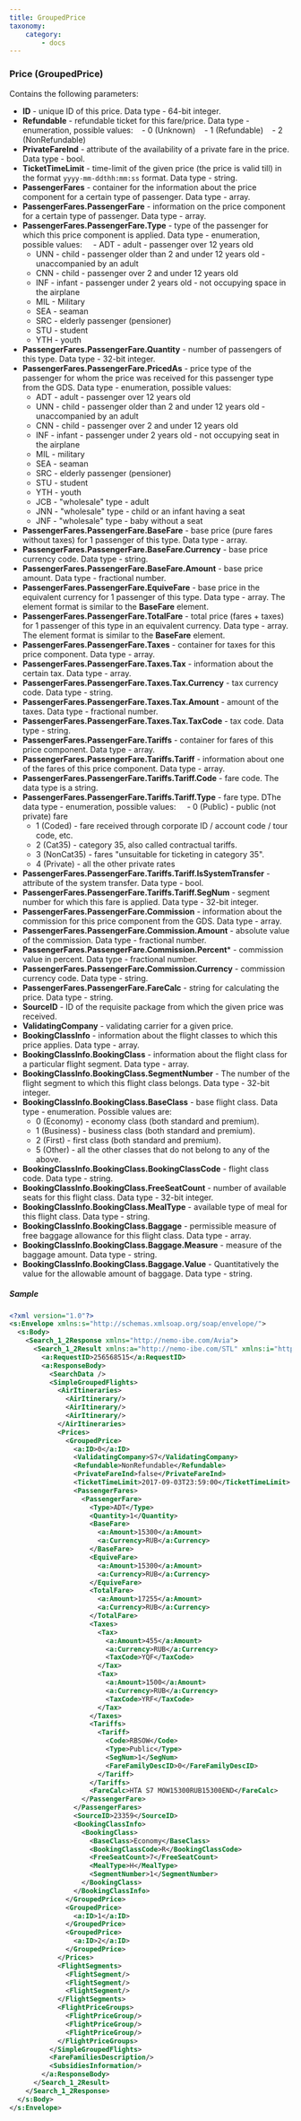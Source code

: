 ```yaml
---
title: GroupedPrice
taxonomy:
    category:
        - docs
---
```


### Price (GroupedPrice)

Contains the following parameters:

-   **ID** - unique ID of this price. Data type - 64-bit integer.
-   **Refundable** - refundable ticket for this fare/price. Data type - enumeration, possible values:
   - 0 (Unknown)
   - 1 (Refundable)
   - 2 (NonRefundable)
-   **PrivateFareInd** - attribute of the availability of a private fare in the price. Data type - bool.
-   **TicketTimeLimit** - time-limit of the given price (the price is valid till) in the format <code>yyyy-mm-ddthh:mm:ss</code> format. Data type - string.
-   **PassengerFares** - container for the information about the price component for a certain type of passenger. Data type - array.
-   **PassengerFares.PassengerFare** - information on the price component for a certain type of passenger. Data type - array.
-   **PassengerFares.PassengerFare.Type** - type of the passenger for which this price component is applied. Data type - enumeration, possible values:
    - ADT - adult - passenger over 12 years old
	- UNN - child - passenger older than 2 and under 12 years old - unaccompanied by an adult
	- CNN - child - passenger over 2 and under 12 years old
	- INF - infant - passenger under 2 years old - not occupying space in the airplane
	- MIL - Military
	- SEA - seaman
	- SRC - elderly passenger (pensioner)
	- STU - student
	- YTH - youth
-   **PassengerFares.PassengerFare.Quantity** - number of passengers of this type. Data type - 32-bit integer.
-   **PassengerFares.PassengerFare.PricedAs** - price type of the passenger for whom the price was received for this passenger type from the GDS. Data type - enumeration, possible values:
	- ADT - adult - passenger over 12 years old
	- UNN - child - passenger older than 2 and under 12 years old - unaccompanied by an adult
	- CNN - child - passenger over 2 and under 12 years old
	- INF - infant - passenger under 2 years old - not occupying seat in the airplane
	- MIL - military
	- SEA - seaman
	- SRC - elderly passenger (pensioner)
	- STU - student
	- YTH - youth
	- JCB - "wholesale" type - adult
	- JNN - "wholesale" type - child or an infant having a seat
	- JNF - "wholesale" type - baby without a seat
-   **PassengerFares.PassengerFare.BaseFare** - base price (pure fares without taxes) for 1 passenger of this type. Data type - array.
-   **PassengerFares.PassengerFare.BaseFare.Currency** - base price currency code. Data type - string.
-   **PassengerFares.PassengerFare.BaseFare.Amount** - base price amount. Data type - fractional number.
-   **PassengerFares.PassengerFare.EquiveFare** - base price in the equivalent currency for 1 passenger of this type. Data type - array. The element format is similar to the **BaseFare** element.
-   **PassengerFares.PassengerFare.TotalFare** - total price (fares + taxes) for 1 passenger of this type in an equivalent currency. Data type - array. The element format is similar to the **BaseFare** element.
-   **PassengerFares.PassengerFare.Taxes** - container for taxes for this price component. Data type - array.
-   **PassengerFares.PassengerFare.Taxes.Tax** - information about the certain tax. Data type - array.
-   **PassengerFares.PassengerFare.Taxes.Tax.Currency** - tax currency code. Data type - string.
-   **PassengerFares.PassengerFare.Taxes.Tax.Amount** - amount of the taxes. Data type - fractional number.
-   **PassengerFares.PassengerFare.Taxes.Tax.TaxCode** - tax code. Data type - string.
-   **PassengerFares.PassengerFare.Tariffs** - container for fares of this price component. Data type - array.
-   **PassengerFares.PassengerFare.Tariffs.Tariff** - information about one of the fares of this price component. Data type - array.
-   **PassengerFares.PassengerFare.Tariffs.Tariff.Code** - fare code. The data type is a string.
-   **PassengerFares.PassengerFare.Tariffs.Tariff.Type** - fare type. DThe data type - enumeration, possible values:
    - 0 (Public) - public (not private) fare
	- 1 (Coded) - fare received through corporate ID / account code / tour code, etc.
	- 2 (Cat35) - category 35, also called contractual tariffs.
	- 3 (NonCat35) - fares "unsuitable for ticketing in category 35". 
	- 4 (Private) - all the other private rates
-  **PassengerFares.PassengerFare.Tariffs.Tariff.IsSystemTransfer** - attribute of the system transfer. Data type - bool.
-   **PassengerFares.PassengerFare.Tariffs.Tariff.SegNum** - segment number for which this fare is applied. Data type - 32-bit integer.
-   **PassengerFares.PassengerFare.Commission** - information about the commission for this price component from the GDS. Data type - array.
- **PassengerFares.PassengerFare.Commission.Amount** - absolute value of the commission. Data type - fractional number.
- **PassengerFares.PassengerFare.Commission.Percent*** - commission value in percent. Data type - fractional number.
-   **PassengerFares.PassengerFare.Commission.Currency** - commission currency code. Data type - string.
-   **PassengerFares.PassengerFare.FareCalc** - string for calculating the price. Data type - string.
-   **SourceID** - ID of the requisite package from which the given price was received.
-   **ValidatingCompany** - validating carrier for a given price.
-   **BookingClassInfo** - information about the flight classes to which this price applies. Data type - array.
-   **BookingClassInfo.BookingClass** - information about the flight class for a particular flight segment. Data type - array.
-   **BookingClassInfo.BookingClass.SegmentNumber** - The number of the flight segment to which this flight class belongs. Data type - 32-bit integer.
-   **BookingClassInfo.BookingClass.BaseClass** - base flight class. Data type - enumeration. Possible values are:
	- 0 (Economy) - economy class (both standard and premium).
	- 1 (Business) - business class (both standard and premium).
	- 2 (First) - first class (both standard and premium).
	- 5 (Other) - all the other classes that do not belong to any of the above.
-   **BookingClassInfo.BookingClass.BookingClassCode** - flight class code. Data type - string.
-   **BookingClassInfo.BookingClass.FreeSeatCount** - number of available seats for this flight class. Data type - 32-bit integer.
-   **BookingClassInfo.BookingClass.MealType** - available type of meal for this flight class. Data type - string.
-   **BookingClassInfo.BookingClass.Baggage** - permissible measure of free baggage allowance for this flight class. Data type - array.
-   **BookingClassInfo.BookingClass.Baggage.Measure** - measure of the baggage amount. Data type - string.
-   **BookingClassInfo.BookingClass.Baggage.Value** - Quantitatively the value for the allowable amount of baggage. Data type - string.

##### Sample

```xml
<?xml version="1.0"?>
<s:Envelope xmlns:s="http://schemas.xmlsoap.org/soap/envelope/">
  <s:Body>
    <Search_1_2Response xmlns="http://nemo-ibe.com/Avia">
      <Search_1_2Result xmlns:a="http://nemo-ibe.com/STL" xmlns:i="http://www.w3.org/2001/XMLSchema-instance">
        <a:RequestID>256568515</a:RequestID>
        <a:ResponseBody>
          <SearchData />
          <SimpleGroupedFlights>
            <AirItineraries>
              <AirItinerary/>
              <AirItinerary/>
              <AirItinerary/>
            </AirItineraries>
            <Prices>
              <GroupedPrice>
                <a:ID>0</a:ID>
                <ValidatingCompany>S7</ValidatingCompany>
                <Refundable>NonRefundable</Refundable>
                <PrivateFareInd>false</PrivateFareInd>
                <TicketTimeLimit>2017-09-03T23:59:00</TicketTimeLimit>
                <PassengerFares>
                  <PassengerFare>
                    <Type>ADT</Type>
                    <Quantity>1</Quantity>
                    <BaseFare>
                      <a:Amount>15300</a:Amount>
                      <a:Currency>RUB</a:Currency>
                    </BaseFare>
                    <EquiveFare>
                      <a:Amount>15300</a:Amount>
                      <a:Currency>RUB</a:Currency>
                    </EquiveFare>
                    <TotalFare>
                      <a:Amount>17255</a:Amount>
                      <a:Currency>RUB</a:Currency>
                    </TotalFare>
                    <Taxes>
                      <Tax>
                        <a:Amount>455</a:Amount>
                        <a:Currency>RUB</a:Currency>
                        <TaxCode>YQF</TaxCode>
                      </Tax>
                      <Tax>
                        <a:Amount>1500</a:Amount>
                        <a:Currency>RUB</a:Currency>
                        <TaxCode>YRF</TaxCode>
                      </Tax>
                    </Taxes>
                    <Tariffs>
                      <Tariff>
                        <Code>RBSOW</Code>
                        <Type>Public</Type>
                        <SegNum>1</SegNum>
                        <FareFamilyDescID>0</FareFamilyDescID>
                      </Tariff>
                    </Tariffs>
                    <FareCalc>HTA S7 MOW15300RUB15300END</FareCalc>
                  </PassengerFare>
                </PassengerFares>
                <SourceID>23359</SourceID>
                <BookingClassInfo>
                  <BookingClass>
                    <BaseClass>Economy</BaseClass>
                    <BookingClassCode>R</BookingClassCode>
                    <FreeSeatCount>7</FreeSeatCount>
                    <MealType>H</MealType>
                    <SegmentNumber>1</SegmentNumber>
                  </BookingClass>
                </BookingClassInfo>
              </GroupedPrice>
              <GroupedPrice>
                <a:ID>1</a:ID>
              </GroupedPrice>
              <GroupedPrice>
                <a:ID>2</a:ID>
              </GroupedPrice>
            </Prices>
            <FlightSegments>
              <FlightSegment/>
              <FlightSegment/>
              <FlightSegment/>
            </FlightSegments>
            <FlightPriceGroups>
              <FlightPriceGroup/>
              <FlightPriceGroup/>
              <FlightPriceGroup/>
            </FlightPriceGroups>
          </SimpleGroupedFlights>
          <FareFamiliesDescription/>
          <SubsidiesInformation/>
        </a:ResponseBody>
      </Search_1_2Result>
    </Search_1_2Response>
  </s:Body>
</s:Envelope>
```
